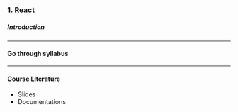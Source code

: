 ### 1. React
##### Introduction

---

#### Go through syllabus

---

#### Course Literature

* Slides
* Documentations
